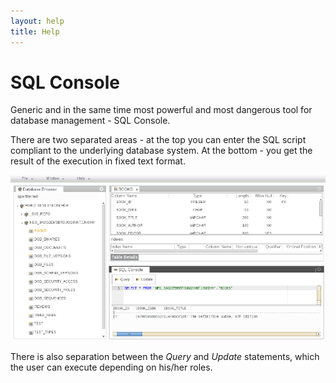 ```yaml
---
layout: help
title: Help
---
```


SQL Console
===

Generic and in the same time most powerful and most dangerous tool for database management - SQL Console.

There are two separated areas - at the top you can enter the SQL script compliant to the underlying database system.
At the bottom - you get the result of the execution in fixed text format.

![Database Perspective](images/tooling/perspectives/database/database-perspective.png)

There is also separation between the *Query* and *Update* statements, which the user can execute depending on his/her roles.
